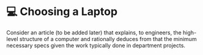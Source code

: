 # 💻 Choosing a Laptop

Consider an article (to be added later) that explains, to engineers, the high-level structure of a computer and rationally deduces from that the minimum necessary specs given the work typically done in department projects.